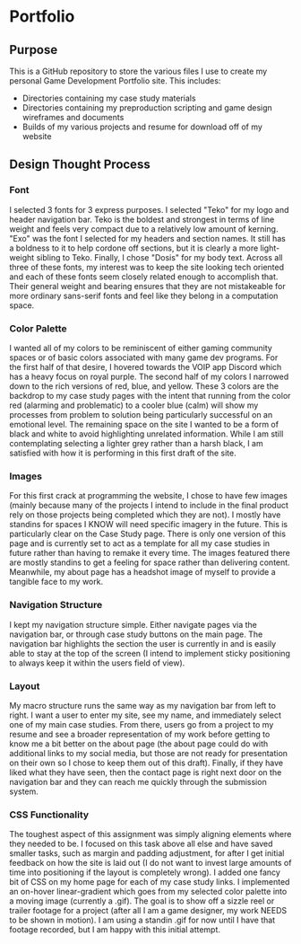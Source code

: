 # Portfolio
## Purpose
This is a GitHub repository to store the various files I use to create my personal Game Development Portfolio site. This includes:
* Directories containing my case study materials
* Directories containing my preproduction scripting and game design wireframes and documents
* Builds of my various projects and resume for download off of my website

## Design Thought Process
### Font
I selected 3 fonts for 3 express purposes. I selected "Teko" for my logo and header navigation bar. Teko is the boldest and strongest in terms of line weight and feels very compact due to a relatively low amount of kerning. "Exo" was the font I selected for my headers and section names. It still has a boldness to it to help cordone off sections, but it is clearly a more light-weight sibling to Teko. Finally, I chose "Dosis" for my body text. Across all three of these fonts, my  interest was to keep the site looking tech oriented and each of these fonts seem closely related enough to accomplish that. Their general weight and bearing ensures that they are not mistakeable for more ordinary sans-serif fonts and feel like they belong in a computation space.

### Color Palette
I wanted all  of my colors to be reminiscent of either gaming community spaces or of basic colors associated with many game dev programs. For the first half of that desire, I hovered towards the VOIP app Discord which has a heavy focus on royal purple. The second half of my colors I narrowed down to the rich versions of red, blue, and yellow. These 3 colors are the backdrop to my case study pages with the intent that running from the color red (alarming and problematic) to a cooler blue (calm) will show my processes from problem to solution being particularly successful on an emotional level. The remaining space on the site I wanted to be a form of black and white to avoid highlighting unrelated information. While I am still contemplating selecting a lighter grey rather than a harsh black, I am satisfied with how it is performing in this first draft of the site.

### Images
For this first crack at programming the website, I chose to have few images (mainly because many of the projects I intend to include in the final product rely on those projects being completed which they are not). I mostly have standins for spaces I KNOW will need specific imagery in the future. This is particularly clear on the Case Study page. There is only one version of this page and is currently set to act as a template for all my case studies in future rather than having to remake it every time. The images featured there are mostly standins to get a feeling for space rather than delivering content. Meanwhile, my about page has a headshot image of myself to provide a tangible face to my work.

### Navigation Structure
I kept my navigation structure simple. Either navigate pages via the navigation bar, or through case study buttons on the main page. The navigation bar highlights the section the user is currently in and is easily able to stay at the top of the screen (I intend to implement sticky positioning to always keep it within the users field of view).

### Layout
My macro structure runs the same way as my navigation bar from left to right. I want a user to enter my site, see my name, and immediately select one of my main case studies. From there, users go from a project to my resume and see a broader representation of my work before getting to know me a bit better on the about page (the about page could do with additional links to my social media, but those are not ready for presentation on their own so I chose to keep them out of this draft). Finally, if they have liked what they have seen, then the contact page is right next door on the navigation bar and they can reach me quickly through the submission system.

### CSS Functionality
The toughest aspect of this assignment was simply aligning elements where they needed to be. I focused on this task above all else and have saved smaller tasks, such as margin and padding adjustment, for after I get initial feedback on how the site is laid out (I do not want to invest large amounts of time into positioning if the layout is completely wrong). I added one fancy bit of CSS on my home page for each of my case study links. I implemented an on-hover linear-gradient which goes from my selected color palette into a moving image (currently a .gif). The goal is to show off a sizzle reel or trailer footage for a project (after all I am a game designer, my work NEEDS to be shown in motion). I am using a standin .gif for now until I have that footage recorded, but I am happy with this initial attempt.
